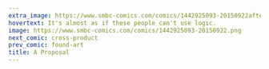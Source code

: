 ```yaml
---
extra_image: https://www.smbc-comics.com/comics/1442925093-20150922after.png
hovertext: It's almost as if these people can't use logic.
image: https://www.smbc-comics.com/comics/1442925093-20150922.png
next_comic: cross-product
prev_comic: found-art
title: A Proposal
---
```


